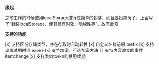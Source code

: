 **缘起**

之前工作的时候使用localStorage进行过简单的封装，而且要投简历了，上面写了“封装localStorage，使其具有时效，隐秘性等”，故有此项

**支持的功能**


[x] 支持区分存储类型，并在存取时自动转换
[x] 自定义名称前缀 prefix
[x] 支持设置过期时间 expire
[x] 支持加密，可选加密方法
[ ] 支持内容改变的事件itemchange
[x] 支持类似toekn的使用续期

